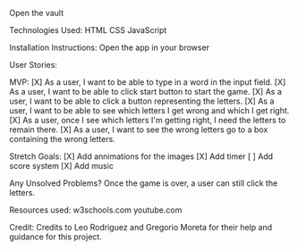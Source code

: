 Open the vault

Technologies Used:
HTML
CSS
JavaScript

Installation Instructions:
Open the app in your browser

User Stories:

MVP:
[X] As a user, I want to be able to type in a word in the input field.
[X] As a user, I want to be able to click start button to start the game.
[X] As a user, I want to be able to click a button representing the letters.
[X] As a user, I want to be able to see which letters I get wrong and which I get right.
[X] As a user, once I see which letters I'm getting right, I need the letters to remain there. 
[X] As a user, I want to see the wrong letters go to a box containing the wrong letters. 

Stretch Goals:
[X] Add annimations for the images
[X] Add timer
[ ] Add score system
[X] Add music


Any Unsolved Problems?
Once the game is over, a user can still click the letters. 

Resources used:
w3schools.com
youtube.com

Credit:
Credits to Leo Rodriguez and Gregorio Moreta for their help and guidance for this project.